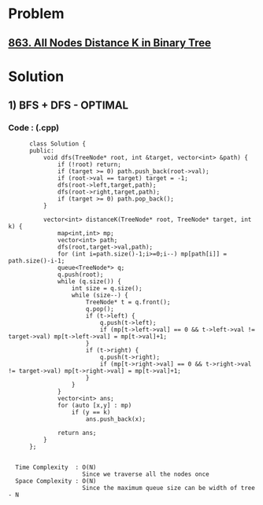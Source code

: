 # Problem

## [863. All Nodes Distance K in Binary Tree](https://leetcode.com/problems/all-nodes-distance-k-in-binary-tree/)


# Solution 

## 1) BFS + DFS - OPTIMAL

       
      
      
   ### Code : (.cpp)
    
          class Solution {
          public:
              void dfs(TreeNode* root, int &target, vector<int> &path) {
                  if (!root) return;
                  if (target >= 0) path.push_back(root->val);
                  if (root->val == target) target = -1;
                  dfs(root->left,target,path);
                  dfs(root->right,target,path);
                  if (target >= 0) path.pop_back(); 
              }

              vector<int> distanceK(TreeNode* root, TreeNode* target, int k) {
                  map<int,int> mp;
                  vector<int> path;
                  dfs(root,target->val,path);
                  for (int i=path.size()-1;i>=0;i--) mp[path[i]] = path.size()-i-1;
                  queue<TreeNode*> q;
                  q.push(root);
                  while (q.size()) {
                      int size = q.size();
                      while (size--) {
                          TreeNode* t = q.front();
                          q.pop();
                          if (t->left) {
                              q.push(t->left); 
                              if (mp[t->left->val] == 0 && t->left->val != target->val) mp[t->left->val] = mp[t->val]+1;
                          }
                          if (t->right) {
                              q.push(t->right);
                              if (mp[t->right->val] == 0 && t->right->val != target->val) mp[t->right->val] = mp[t->val]+1;
                          }
                      }
                  }
                  vector<int> ans;
                  for (auto [x,y] : mp) 
                      if (y == k) 
                          ans.push_back(x);

                  return ans;
              }
          };

 
      Time Complexity  : O(N) 
                         Since we traverse all the nodes once
      Space Complexity : O(N)
                         Since the maximum queue size can be width of tree - N 
